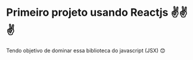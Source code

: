 # Primeiro projeto usando Reactjs ✌✌✌
Tendo objetivo de dominar essa biblioteca do javascript (JSX) 😊
